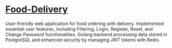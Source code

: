 # [Food-Delivery](https://georgiyiakunenko.yuriipalamarchuk.com/)
User-friendly web application for food ordering with delivery.
Implemented essential user features, including Filtering, Login, Register, Reset, and Change Password functionalities. 
Golang backend processing data stored in PostgreSQL and enhanced security by managing JWT tokens with Redis.

